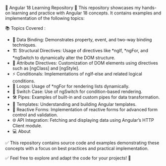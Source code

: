 🌟 Angular 18 Learning Repository 🌟
This repository showcases my hands-on learning and practice with Angular 18 concepts. It contains examples and implementation of the following topics:

📚 Topics Covered : 
* 🔗 Data Binding: Demonstrates property, event, and two-way binding techniques.
* 🏗️ Structural Directives: Usage of directives like *ngIf, *ngFor, and *ngSwitch to dynamically alter the DOM structure.
* 🎨 Attribute Directives: Customization of DOM elements using directives such as [ngClass] and [ngStyle].
* ⚡ Conditionals: Implementations of ngIf-else and related logical conditions.
* 🔄 Loops: Usage of *ngFor for rendering lists dynamically.
* 🔀 Switch Case: Use of ngSwitch for condition-based rendering.
* 🛠️ Pipes: Examples of built-in and custom pipes for data transformation.
* 📝 Templates: Understanding and building Angular templates.
* 🧪 Reactive Forms: Implementation of reactive forms for advanced form control and validation.
* 🌐 API Integration: Fetching and displaying data using Angular’s HTTP Client module.
* 💻 About

✅ This repository contains source code and examples demonstrating these concepts with a focus on best practices and practical implementation.

✅ Feel free to explore and adapt the code for your projects! 🚀
